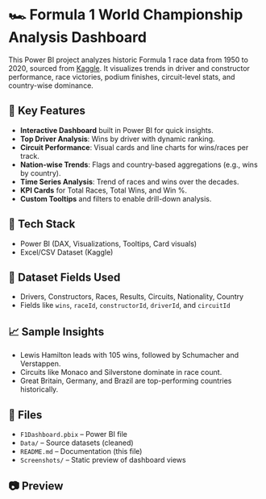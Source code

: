 # 🏎️ Formula 1 World Championship Analysis Dashboard

This Power BI project analyzes historic Formula 1 race data from 1950 to 2020, sourced from [Kaggle](https://www.kaggle.com/datasets/rohanrao/formula-1-world-championship-1950-2020). It visualizes trends in driver and constructor performance, race victories, podium finishes, circuit-level stats, and country-wise dominance.

## 📌 Key Features

- **Interactive Dashboard** built in Power BI for quick insights.
- **Top Driver Analysis**: Wins by driver with dynamic ranking.
- **Circuit Performance**: Visual cards and line charts for wins/races per track.
- **Nation-wise Trends**: Flags and country-based aggregations (e.g., wins by country).
- **Time Series Analysis**: Trend of races and wins over the decades.
- **KPI Cards** for Total Races, Total Wins, and Win %.
- **Custom Tooltips** and filters to enable drill-down analysis.

## 🧪 Tech Stack
- Power BI (DAX, Visualizations, Tooltips, Card visuals)
- Excel/CSV Dataset (Kaggle)

## 📂 Dataset Fields Used
- Drivers, Constructors, Races, Results, Circuits, Nationality, Country
- Fields like `wins`, `raceId`, `constructorId`, `driverId`, and `circuitId`

## 📈 Sample Insights
- Lewis Hamilton leads with 105 wins, followed by Schumacher and Verstappen.
- Circuits like Monaco and Silverstone dominate in race count.
- Great Britain, Germany, and Brazil are top-performing countries historically.

## 📎 Files
- `F1Dashboard.pbix` – Power BI file
- `Data/` – Source datasets (cleaned)
- `README.md` – Documentation (this file)
- `Screenshots/` – Static preview of dashboard views

## 📷 Preview
